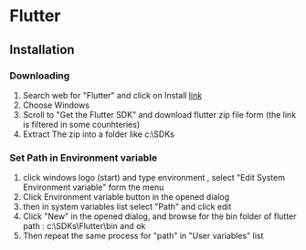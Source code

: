 # Flutter
## Installation
### Downloading
1. Search web for "Flutter" and click on Install [link](https://docs.flutter.dev/get-started/install)
2. Choose Windows
3. Scroll to "Get the Flutter SDK" and download flutter zip file form (the link is filtered in some counhteries)
4. Extract The zip into a folder like c:\SDKs

### Set Path in Environment variable
1. click windows logo (start) and type environment , select "Edit System Environment variable" form the menu
2. Click Environment variable button in the opened dialog
3. then in system variables list select "Path" and click edit
4. Click "New" in the opened dialog, and browse for the bin folder of flutter path : c:\SDKs\Flutter\bin and ok
5. Then repeat the same process for "path" in "User variables" list
